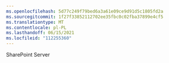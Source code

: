 ```yaml
---
ms.openlocfilehash: 5d77c249f79bed6a3a61e09ce9d91d5c1805fd2a
ms.sourcegitcommit: 1f27f33852112702ee35fbc0c02fba37899e4cf5
ms.translationtype: MT
ms.contentlocale: pl-PL
ms.lasthandoff: 06/15/2021
ms.locfileid: "112255360"
---
```

 SharePoint Server